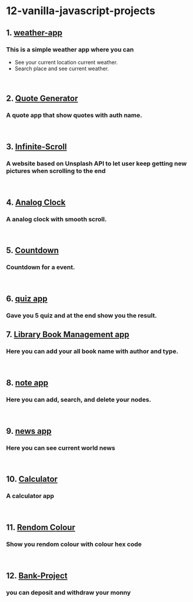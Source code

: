 # 12-vanilla-javascript-projects
##  1. [weather-app](https://kind-johnson-a26447.netlify.app)
 ### This is a simple weather app where you can
- See your current location current weather.
- Search place and see current weather.
<br />

## 2. [Quote Generator](https://heuristic-darwin-64f914.netlify.app/)
    
 ### A quote app that show quotes with auth name. 
<br />
    
## 3. [Infinite-Scroll](https://clever-kilby-4311fa.netlify.app)

 ### A website based on Unsplash API to let user keep getting new pictures when scrolling to the end
<br />

## 4. [Analog Clock](https://serene-beaver-f403c9.netlify.app)

  ### A analog clock with smooth scroll. 
<br />
    
## 5. [Countdown](https://sharp-mestorf-e92e33.netlify.app/)

  ### Countdown for a event. 
<br />

## 6. [quiz app](https://adoring-heisenberg-2be081.netlify.app)

  ### Gave you 5 quiz and at the end show you the result. 

## 7. [Library Book Management app](https://adoring-gates-15849c.netlify.app/)

  ### Here you can add your all book name with author and type. 
<br />

## 8. [note app](https://cocky-kilby-51f549.netlify.app)

  ### Here you can add, search, and delete your nodes. 
<br />

## 9. [news app](https://xenodochial-curie-b35e07.netlify.app)

  ### Here you can see current world news 
<br />

## 10. [Calculator](https://relaxed-bardeen-5d771a.netlify.app/)

  ### A calculator app
<br />

## 11. [Rendom Colour](https://competent-meninsky-873adc.netlify.app)

  ### Show you rendom colour with colour hex code
  <br />
  
## 12. [Bank-Project](https://hopeful-almeida-05026b.netlify.app/#)

  ### you can deposit and withdraw your monny
  <br />
